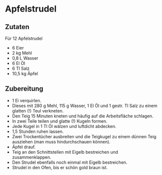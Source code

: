 # Apfelstrudel

## Zutaten

Für 12 Apfelstrudel
* 6 Eier
* 2 kg Mehl
* 0,8 L Wasser
* 6 El Öl
* 6 Tl Salz
* 10,5 kg Äpfel

## Zubereitung

* 1 Ei verquirlen.
* Dieses mit 280 g Mehl, 115 g Wasser, 1 El Öl und 1 gestr. Tl Salz zu einem glatten (!) Teul verkneten.
* Den Teig 15 Minuten kneten und häufig auf die Arbeitsfläche schlagen.
* In zwei Teile teilen und glatte (!) Kugeln formen.
* Jede Kugel in 1 Tl Öl wälzen und luftdicht abdecken.
* 1,5 Stunden ruhen lassen.
* Zwei Trockentücher ausbreiten und die Teigkugel zu einem dünnen Teig ausziehen (man muss hindurchschauen können).
* Äpfel drauf.
* Teig an den Schnittstellen mit Eigelb bestreichen und zusammenklappen.
* Den Strudel ebenfalls noch einmal mit Eigelb bestreichen.
* Strudel in den Ofen, bis er schön gold braun ist.
